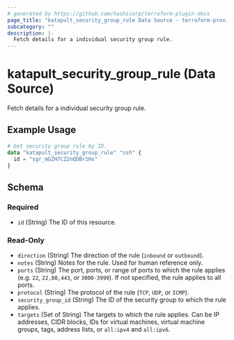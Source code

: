 ```yaml
---
# generated by https://github.com/hashicorp/terraform-plugin-docs
page_title: "katapult_security_group_rule Data Source - terraform-provider-katapult"
subcategory: ""
description: |-
  Fetch details for a individual security group rule.
---
```


# katapult_security_group_rule (Data Source)

Fetch details for a individual security group rule.

## Example Usage

```terraform
# Get security group rule by ID.
data "katapult_security_group_rule" "ssh" {
  id = "sgr_mGZH7CZ2nQDBr1Hx"
}
```

<!-- schema generated by tfplugindocs -->
## Schema

### Required

- `id` (String) The ID of this resource.

### Read-Only

- `direction` (String) The direction of the rule (`inbound` or `outbound`).
- `notes` (String) Notes for the rule. Used for human reference only.
- `ports` (String) The port, ports, or range of ports to which the rule applies (e.g. `22`, `22,80,443`, or `3000-3999`). If not specified, the rule applies to all ports.
- `protocol` (String) The protocol of the rule (`TCP`, `UDP`, or `ICMP`).
- `security_group_id` (String) The ID of the security group to which the rule applies.
- `targets` (Set of String) The targets to which the rule applies. Can be IP addresses, CIDR blocks, IDs for virtual machines, virtual machine groups, tags, address lists, or `all:ipv4` and `all:ipv6`.


